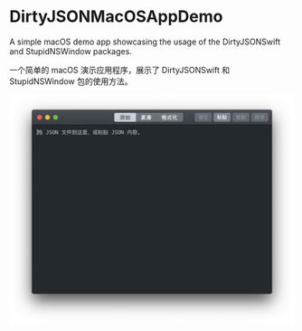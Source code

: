 # DirtyJSONMacOSAppDemo

A simple macOS demo app showcasing the usage of the DirtyJSONSwift and StupidNSWindow packages.

一个简单的 macOS 演示应用程序，展示了 DirtyJSONSwift 和 StupidNSWindow 包的使用方法。

![screenshot](screenshot.png)
